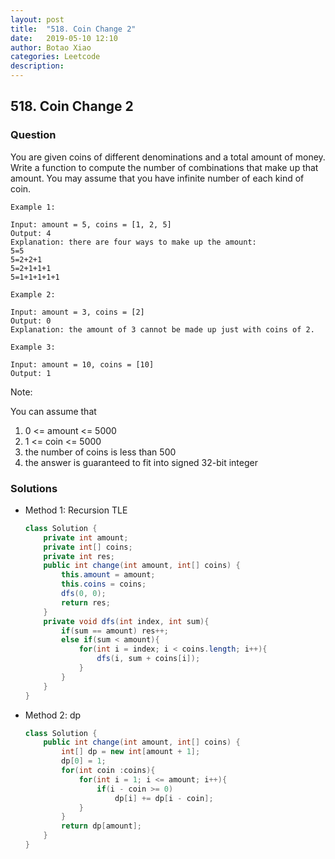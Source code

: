 ```yaml
---
layout: post
title:  "518. Coin Change 2"
date:   2019-05-10 12:10
author: Botao Xiao
categories: Leetcode
description:
---
```

## 518. Coin Change 2

### Question
You are given coins of different denominations and a total amount of money. Write a function to compute the number of combinations that make up that amount. You may assume that you have infinite number of each kind of coin.

```
Example 1:

Input: amount = 5, coins = [1, 2, 5]
Output: 4
Explanation: there are four ways to make up the amount:
5=5
5=2+2+1
5=2+1+1+1
5=1+1+1+1+1

Example 2:

Input: amount = 3, coins = [2]
Output: 0
Explanation: the amount of 3 cannot be made up just with coins of 2.

Example 3:

Input: amount = 10, coins = [10] 
Output: 1
```
 

Note:

You can assume that
1. 0 <= amount <= 5000
2. 1 <= coin <= 5000
3. the number of coins is less than 500
4. the answer is guaranteed to fit into signed 32-bit integer

### Solutions
* Method 1: Recursion TLE
	```Java
	class Solution {
		private int amount;
		private int[] coins;
		private int res;
		public int change(int amount, int[] coins) {
			this.amount = amount;
			this.coins = coins;
			dfs(0, 0);
			return res;
		}
		private void dfs(int index, int sum){
			if(sum == amount) res++;
			else if(sum < amount){
				for(int i = index; i < coins.length; i++){
					dfs(i, sum + coins[i]);
				}
			}
		}
	}
	```

* Method 2: dp
	```Java
	class Solution {
		public int change(int amount, int[] coins) {
			int[] dp = new int[amount + 1];
			dp[0] = 1;
			for(int coin :coins){
				for(int i = 1; i <= amount; i++){
					if(i - coin >= 0)
						dp[i] += dp[i - coin];
				}
			}
			return dp[amount];
		}
	}
	```
